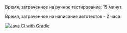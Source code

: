 Время, затраченное на ручное тестирование: 15 минут.

Время, затраченное на написание автотестов - 2 часа.

[![Java CI with Gradle](https://github.com/Bogdmoen/aqa-4-2/actions/workflows/gradle.yml/badge.svg)](https://github.com/Bogdmoen/aqa-4-2/actions/workflows/gradle.yml)